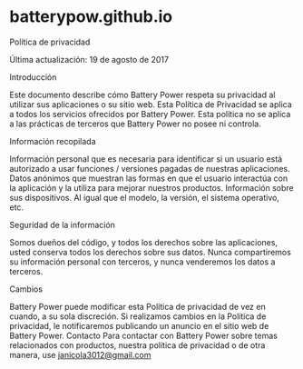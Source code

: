 # batterypow.github.io  

Política de privacidad

Última actualización: 19 de agosto de 2017

Introducción

Este documento describe cómo Battery Power respeta su privacidad al utilizar sus aplicaciones o su sitio web. Esta Política de Privacidad se aplica a todos los servicios ofrecidos por Battery Power. Esta política no se aplica a las prácticas de terceros que Battery Power no posee ni controla.

Información recopilada

Información personal que es necesaria para identificar si un usuario está autorizado a usar funciones / versiones pagadas de nuestras aplicaciones. Datos anónimos que muestran las formas en que el usuario interactúa con la aplicación y la utiliza para mejorar nuestros productos. Información sobre sus dispositivos. Al igual que el modelo, la versión, el sistema operativo, etc.

Seguridad de la información

Somos dueños del código, y todos los derechos sobre las aplicaciones, usted conserva todos los derechos sobre sus datos. Nunca compartiremos su información personal con terceros, y nunca venderemos los datos a terceros.

Cambios

Battery Power puede modificar esta Política de privacidad de vez en cuando, a su sola discreción. Si realizamos cambios en la Política de privacidad, le notificaremos publicando un anuncio en el sitio web de Battery Power. Contacto Para contactar con Battery Power sobre temas relacionados con productos, nuestra política de privacidad o de otra manera, use janicola3012@gmail.com
